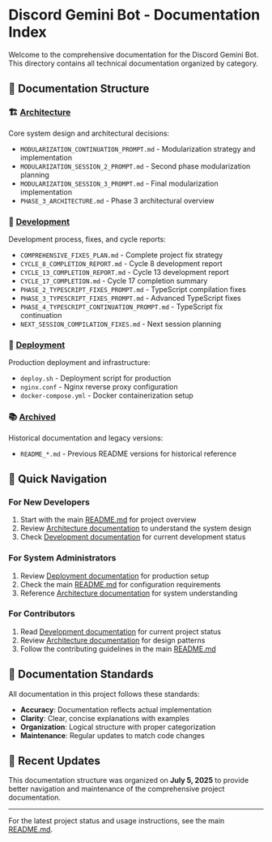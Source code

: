 # Discord Gemini Bot - Documentation Index

Welcome to the comprehensive documentation for the Discord Gemini Bot. This directory contains all technical documentation organized by category.

## 📖 Documentation Structure

### 🏗️ [Architecture](./architecture/)
Core system design and architectural decisions:
- `MODULARIZATION_CONTINUATION_PROMPT.md` - Modularization strategy and implementation
- `MODULARIZATION_SESSION_2_PROMPT.md` - Second phase modularization planning
- `MODULARIZATION_SESSION_3_PROMPT.md` - Final modularization implementation
- `PHASE_3_ARCHITECTURE.md` - Phase 3 architectural overview

### 🔧 [Development](./development/)
Development process, fixes, and cycle reports:
- `COMPREHENSIVE_FIXES_PLAN.md` - Complete project fix strategy
- `CYCLE_8_COMPLETION_REPORT.md` - Cycle 8 development report
- `CYCLE_13_COMPLETION_REPORT.md` - Cycle 13 development report  
- `CYCLE_17_COMPLETION.md` - Cycle 17 completion summary
- `PHASE_2_TYPESCRIPT_FIXES_PROMPT.md` - TypeScript compilation fixes
- `PHASE_3_TYPESCRIPT_FIXES_PROMPT.md` - Advanced TypeScript fixes
- `PHASE_4_TYPESCRIPT_CONTINUATION_PROMPT.md` - TypeScript fix continuation
- `NEXT_SESSION_COMPILATION_FIXES.md` - Next session planning

### 🚀 [Deployment](./deployment/)
Production deployment and infrastructure:
- `deploy.sh` - Deployment script for production
- `nginx.conf` - Nginx reverse proxy configuration
- `docker-compose.yml` - Docker containerization setup

### 📚 [Archived](./archived/)
Historical documentation and legacy versions:
- `README_*.md` - Previous README versions for historical reference

## 🎯 Quick Navigation

### For New Developers
1. Start with the main [README.md](../README.md) for project overview
2. Review [Architecture documentation](./architecture/) to understand the system design
3. Check [Development documentation](./development/) for current development status

### For System Administrators  
1. Review [Deployment documentation](./deployment/) for production setup
2. Check the main [README.md](../README.md) for configuration requirements
3. Reference [Architecture documentation](./architecture/) for system understanding

### For Contributors
1. Read [Development documentation](./development/) for current project status
2. Review [Architecture documentation](./architecture/) for design patterns
3. Follow the contributing guidelines in the main [README.md](../README.md)

## 📝 Documentation Standards

All documentation in this project follows these standards:
- **Accuracy**: Documentation reflects actual implementation
- **Clarity**: Clear, concise explanations with examples
- **Organization**: Logical structure with proper categorization
- **Maintenance**: Regular updates to match code changes

## 🔄 Recent Updates

This documentation structure was organized on **July 5, 2025** to provide better navigation and maintenance of the comprehensive project documentation.

---

For the latest project status and usage instructions, see the main [README.md](../README.md).
